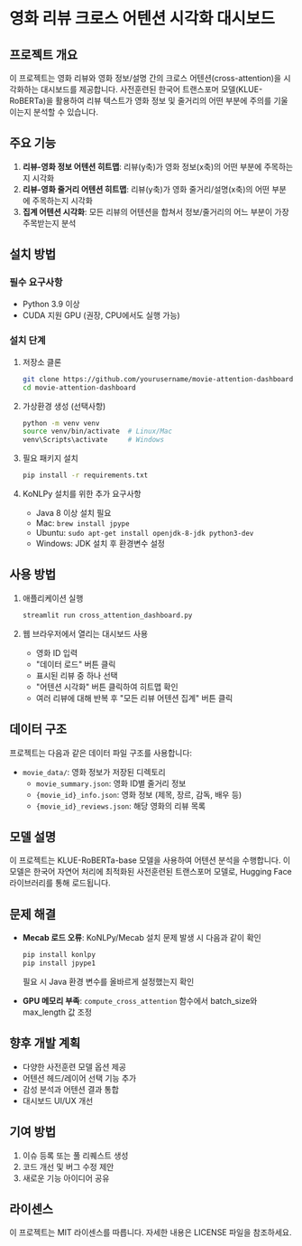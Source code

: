 # 영화 리뷰 크로스 어텐션 시각화 대시보드

## 프로젝트 개요

이 프로젝트는 영화 리뷰와 영화 정보/설명 간의 크로스 어텐션(cross-attention)을 시각화하는 대시보드를 제공합니다. 사전훈련된 한국어 트랜스포머 모델(KLUE-RoBERTa)을 활용하여 리뷰 텍스트가 영화 정보 및 줄거리의 어떤 부분에 주의를 기울이는지 분석할 수 있습니다.

## 주요 기능

1. **리뷰-영화 정보 어텐션 히트맵**: 리뷰(y축)가 영화 정보(x축)의 어떤 부분에 주목하는지 시각화
2. **리뷰-영화 줄거리 어텐션 히트맵**: 리뷰(y축)가 영화 줄거리/설명(x축)의 어떤 부분에 주목하는지 시각화
3. **집계 어텐션 시각화**: 모든 리뷰의 어텐션을 합쳐서 정보/줄거리의 어느 부분이 가장 주목받는지 분석

## 설치 방법

### 필수 요구사항

- Python 3.9 이상
- CUDA 지원 GPU (권장, CPU에서도 실행 가능)

### 설치 단계

1. 저장소 클론
   ```bash
   git clone https://github.com/yourusername/movie-attention-dashboard.git
   cd movie-attention-dashboard
   ```

2. 가상환경 생성 (선택사항)
   ```bash
   python -m venv venv
   source venv/bin/activate  # Linux/Mac
   venv\Scripts\activate     # Windows
   ```

3. 필요 패키지 설치
   ```bash
   pip install -r requirements.txt
   ```

4. KoNLPy 설치를 위한 추가 요구사항
   - Java 8 이상 설치 필요
   - Mac: `brew install jpype`
   - Ubuntu: `sudo apt-get install openjdk-8-jdk python3-dev`
   - Windows: JDK 설치 후 환경변수 설정

## 사용 방법

1. 애플리케이션 실행
   ```bash
   streamlit run cross_attention_dashboard.py
   ```

2. 웹 브라우저에서 열리는 대시보드 사용
   - 영화 ID 입력
   - "데이터 로드" 버튼 클릭
   - 표시된 리뷰 중 하나 선택
   - "어텐션 시각화" 버튼 클릭하여 히트맵 확인
   - 여러 리뷰에 대해 반복 후 "모든 리뷰 어텐션 집계" 버튼 클릭

## 데이터 구조

프로젝트는 다음과 같은 데이터 파일 구조를 사용합니다:

- `movie_data/`: 영화 정보가 저장된 디렉토리
  - `movie_summary.json`: 영화 ID별 줄거리 정보
  - `{movie_id}_info.json`: 영화 정보 (제목, 장르, 감독, 배우 등)
  - `{movie_id}_reviews.json`: 해당 영화의 리뷰 목록

## 모델 설명

이 프로젝트는 KLUE-RoBERTa-base 모델을 사용하여 어텐션 분석을 수행합니다. 이 모델은 한국어 자연어 처리에 최적화된 사전훈련된 트랜스포머 모델로, Hugging Face 라이브러리를 통해 로드됩니다.

## 문제 해결

- **Mecab 로드 오류**: KoNLPy/Mecab 설치 문제 발생 시 다음과 같이 확인
  ```bash
  pip install konlpy
  pip install jpype1
  ```
  필요 시 Java 환경 변수를 올바르게 설정했는지 확인

- **GPU 메모리 부족**: `compute_cross_attention` 함수에서 batch_size와 max_length 값 조정

## 향후 개발 계획

- 다양한 사전훈련 모델 옵션 제공
- 어텐션 헤드/레이어 선택 기능 추가
- 감성 분석과 어텐션 결과 통합
- 대시보드 UI/UX 개선

## 기여 방법

1. 이슈 등록 또는 풀 리퀘스트 생성
2. 코드 개선 및 버그 수정 제안
3. 새로운 기능 아이디어 공유

## 라이센스

이 프로젝트는 MIT 라이센스를 따릅니다. 자세한 내용은 LICENSE 파일을 참조하세요. 